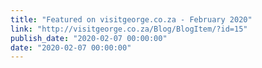```yaml
---
title: "Featured on visitgeorge.co.za - February 2020"
link: "http://visitgeorge.co.za/Blog/BlogItem/?id=15"
publish_date: "2020-02-07 00:00:00"
date: "2020-02-07 00:00:00"
---
```

